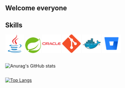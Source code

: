 <h2 align="left">Welcome everyone</h3>

<h2 align="left">Skills</h3>
<p>
<img src="https://github.com/devicons/devicon/blob/master/icons/java/java-original.svg" alt="java" width="60" height="60"/> </a> 
<img src="https://github.com/devicons/devicon/blob/master/icons/spring/spring-original.svg" alt="spring" width="50" height="50"/> </a> 
<img src="https://github.com/devicons/devicon/blob/master/icons/oracle/oracle-original.svg" alt="oracle" width="60" height="60"/> </a> 
<img src="https://github.com/devicons/devicon/blob/master/icons/git/git-original.svg" alt="git" width="60" height="60"/> </a>
<img src="https://github.com/devicons/devicon/blob/master/icons/docker/docker-original.svg" alt="docker" width="60" height="60"/> </a>
<img src="https://github.com/devicons/devicon/blob/master/icons/bitbucket/bitbucket-original.svg" alt="bitbucket" width="60" height="60"/> </a>
</p>

<h2 align="left"> </h3>

![Anurag's GitHub stats](https://github-readme-stats.vercel.app/api?username=andrebarbosa92&show_icons=true&theme=codeSTACKr)

<h2 align="left"> </h3>

[![Top Langs](https://github-readme-stats.vercel.app/api/top-langs/?username=andrebarbosa92&layout=compact&theme=codeSTACKr)](https://github.com/anuraghazra/github-readme-stats)
<!--
**andrebarbosa92/andrebarbosa92** is a ✨ _special_ ✨ repository because its `README.md` (this file) appears on your GitHub profile.

Here are some ideas to get you started:

- 🔭 I’m currently working on ...
- 🌱 I’m currently learning ...
- 👯 I’m looking to collaborate on ...
- 🤔 I’m looking for help with ...
- 💬 Ask me about ...
- 📫 How to reach me: ...
- 😄 Pronouns: ...
- ⚡ Fun fact: ...
-->
